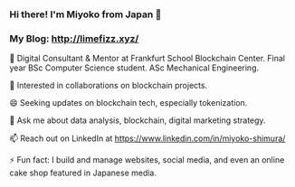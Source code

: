 ### Hi there! I'm Miyoko from Japan 👋
### My Blog: http://limefizz.xyz/<br>

🔭 Digital Consultant & Mentor at Frankfurt School Blockchain Center. Final year BSc Computer Science student. ASc Mechanical Engineering.

👯 Interested in collaborations on blockchain projects. 

😄 Seeking updates on blockchain tech, especially tokenization.

💬 Ask me about data analysis, blockchain, digital marketing strategy.

📫 Reach out on LinkedIn at https://www.linkedin.com/in/miyoko-shimura/

⚡ Fun fact: I build and manage websites, social media, and even an online cake shop featured in Japanese media.
